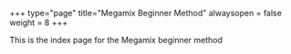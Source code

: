 +++
type="page"
title="Megamix Beginner Method"
alwaysopen = false
weight = 8
+++

This is the index page for the Megamix beginner method